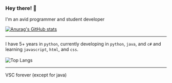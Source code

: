 ### Hey there! 👋

I'm an avid programmer and student developer

[![Anurag's GitHub stats](https://github-readme-stats.vercel.app/api?username=Boomexe&theme=dark)](https://github.com/anuraghazra/github-readme-stats)

---
I have 5+ years in `python`, currently developing in `python`, `java`, and `c#` and learning `javascript`, `html`, and `css`.
<br><br>
![Top Langs](https://github-readme-stats.vercel.app/api/top-langs/?username=anuraghazra&layout=compact&theme=dark)

---

VSC forever (except for java)
